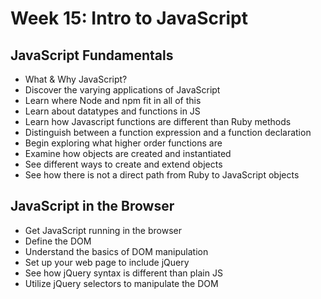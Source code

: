 # Week 15: Intro to JavaScript
## JavaScript Fundamentals
- What & Why JavaScript?
- Discover the varying applications of JavaScript
- Learn where Node and npm fit in all of this
- Learn about datatypes and functions in JS
- Learn how Javascript functions are different than Ruby methods
- Distinguish between a function expression and a function declaration
- Begin exploring what higher order functions are
- Examine how objects are created and instantiated
- See different ways to create and extend objects
- See how there is not a direct path from Ruby to JavaScript objects

## JavaScript in the Browser
- Get JavaScript running in the browser
- Define the DOM
- Understand the basics of DOM manipulation
- Set up your web page to include jQuery
- See how jQuery syntax is different than plain JS
- Utilize jQuery selectors to manipulate the DOM
